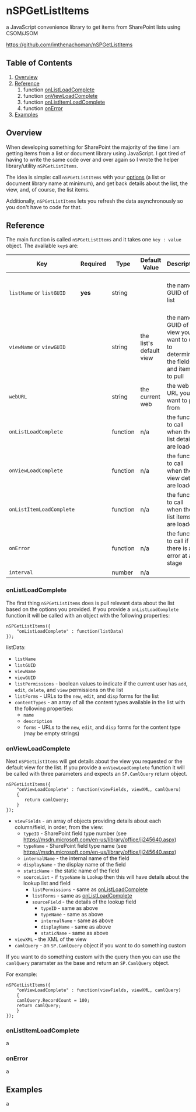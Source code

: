 # nSPGetListItems

a JavaScript convenience library to get items from SharePoint lists using CSOM/JSOM

https://github.com/imthenachoman/nSPGetListItems

## Table of Contents

 1. [Overview](#overview)
 2. [Reference](#reference)
	 1. function [onListLoadComplete](#onlistloadcomplete)
	 2. function [onViewLoadComplete](#onviewloadcomplete)
	 3. function [onListItemLoadComplete](#onlistitemloadcomplete)
	 4. function [onError](#onerror)
 4. [Examples](#examples)
 
## Overview

When developing something for SharePoint the majority of the time I am getting items from a list or document library using JavaScript. I got tired of having to write the same code over and over again so I wrote the helper library/utility `nSPGetListItems`.

The idea is simple: call `nSPGetListItems` with your [options](#reference)  (a list or document library name at minimum), and get back details about the list, the view, and, of course, the list items.

Additionally, `nSPGetListItems` lets you refresh the data asynchronously so you don't have to code for that. 

## Reference

The main function is called `nSPGetListItems` and it takes one `key : value` object. The available `key`s are:

Key | Required | Type | Default Value | Description | Example
--- | --- | --- | --- | --- | ---
`listName` or `listGUID` | **yes** | string | | the name or GUID of the list | <ul><li>`"Announcements"`</li><li>`"{1c7c0498-6f1c-4ec1-8ee6-dd9959f3c52d}"`</li></ul>
`viewName` or `viewGUID` | | string | the list's default view | the name or GUID of the view you want to use to determine the fields and items to pull | <ul><li>`"All Documents"`</li><li>`"{dce68293-70e5-4c47-acda-72e6236b8f65}"`</li></ul>
`webURL` | | string | the current web | the web URL you want to pull from | <ul><li>`"/someSite"`</li><li>`"/someSite/subSite"`</li></ul>
`onListLoadComplete` | | function | n/a | the function to call when the list details are loaded | see [onListLoadComplete](#onlistloadcomplete) below
`onViewLoadComplete` | | function | n/a | the function to call when the view details are loaded | see [onViewLoadComplete](#onviewloadcomplete) below
`onListItemLoadComplete` | | function | n/a | the function to call when the list items are loaded | see [onListItemLoadComplete](#onlistitemloadcomplete) below
`onError` | | function | n/a | the function to call if there is an error at any stage | see [onError](#onerror) below
`interval` | | number | n/a | 

### onListLoadComplete

The first thing `nSPGetListItems` does is pull relevant data about the list based on the options you provided. If you provide a `onListLoadComplete` function it will be called with an object with the following properties:

    nSPGetListItems({
        "onListLoadComplete" : function(listData)
    });

listData:

 - `listName`
 - `listGUID`
 - `viewName`
 - `viewGUID`
 - `listPermissions` - boolean values to indicate if the current user has `add`, `edit`, `delete`, and `view` permissions on the list
 - `listForms` - URLs to the `new`, `edit`, and `disp` forms for the list
 - `contentTypes` - an array of all the content types available in the list with the following properties:
   - `name`
   - `description`
   - `forms` - URLs to the `new`, `edit`, and `disp` forms for the content type (may be empty strings)

### onViewLoadComplete

Next `nSPGetListItems` will get details about the view you requested or the default view for the list. If you provide a `onViewLoadComplete` function it will be called with three parameters and expects an `SP.CamlQuery` return object.

    nSPGetListItems({
        "onViewLoadComplete" : function(viewFields, viewXML, camlQueru)
        {
		   return camlQuery;
        }
    });

 - `viewFields` - an array of objects providing details about each column/field, in order, from the view:
   - `typeID` - SharePoint field type number (see https://msdn.microsoft.com/en-us/library/office/jj245640.aspx)
   - `typeName` - SharePoint field type name (see https://msdn.microsoft.com/en-us/library/office/jj245640.aspx)
   - `internalName` - the internal name of the field
   - `displayName` - the display name of the field
   - `staticName` - the static name of the field
   - `sourceList` - if `typeName` is `Lookup` then this will have details about the lookup list and field
     - `listPermissions` - same as [onListLoadComplete](#onlistloadcomplete)
     - `listForms` - same as [onListLoadComplete](#onlistloadcomplete)
     - `sourceField` - the details of the lookup field
        - `typeID` - same as above
        - `typeName` - same as above
        - `internalName` - same as above
        - `displayName` - same as above
        - `staticName` - same as above
 - `viewXML` - the XML of the view
 - `camlQuery` - an `SP.CamlQuery` object if you want to do something custom

If you want to do something custom with the query then you can use the `camlQuery` paramater as the base and return an `SP.CamlQuery` object.

For example:

    nSPGetListItems({
        "onViewLoadComplete" : function(viewFields, viewXML, camlQuery)
        {
	    camlQuery.RecordCount = 100;
	    return camlQuery;
        }
    });

### onListItemLoadComplete

a

### onError

a

## Examples

a
